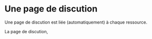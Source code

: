 
# Une page de discution

Une page de discution est liée (automatiquement) à chaque ressource.

La page de discution, 
